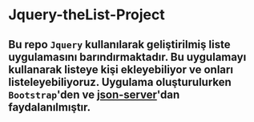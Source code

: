 # Jquery-theList-Project

## Bu repo `Jquery` kullanılarak geliştirilmiş liste uygulamasını barındırmaktadır. Bu uygulamayı kullanarak listeye kişi ekleyebiliyor ve onları listeleyebiliyoruz. Uygulama oluşturulurken `Bootstrap`'den ve  [json-server](https://www.npmjs.com/package/json-server)'dan faydalanılmıştır.  
